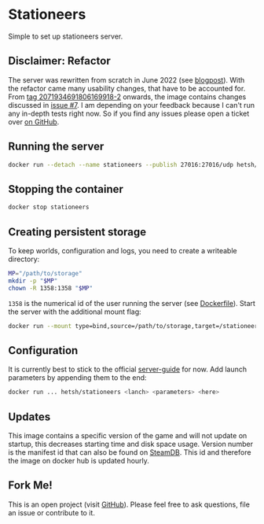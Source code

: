 # Stationeers
Simple to set up stationeers server.

## Disclaimer: Refactor
The server was rewritten from scratch in June 2022 (see [blogpost](https://store.steampowered.com/news/app/544550/view/3333239887479401585)).
With the refactor came many usability changes, that have to be accounted for.
From [tag 2071934691806169918-2](https://github.com/Hetsh/docker-stationeers/releases/tag/2071934691806169918-2) onwards, the image contains changes discussed in [issue #7](https://github.com/Hetsh/docker-stationeers/issues/7).
I am depending on your feedback because I can't run any in-depth tests right now.
So if you find any issues please open a ticket over [on GitHub](https://github.com/Hetsh/docker-stationeers/issues/new).

## Running the server
```bash
docker run --detach --name stationeers --publish 27016:27016/udp hetsh/stationeers
```

## Stopping the container
```bash
docker stop stationeers
```

## Creating persistent storage
To keep worlds, configuration and logs, you need to create a writeable directory:
```bash
MP="/path/to/storage"
mkdir -p "$MP"
chown -R 1358:1358 "$MP"
```
`1358` is the numerical id of the user running the server (see [Dockerfile](https://github.com/Hetsh/docker-stationeers/blob/master/Dockerfile)).
Start the server with the additional mount flag:
```bash
docker run --mount type=bind,source=/path/to/storage,target=/stationeers ...
```

## Configuration
It is currently best to stick to the official [server-guide](https://github.com/rocket2guns/StationeersDedicatedServerGuide) for now.
Add launch parameters by appending them to the end:
```bash
docker run ... hetsh/stationeers <lanch> <parameters> <here>
```

## Updates
This image contains a specific version of the game and will not update on startup, this decreases starting time and disk space usage.
Version number is the manifest id that can also be found on [SteamDB](https://steamdb.info/depot/600762).
This id and therefore the image on docker hub is updated hourly.

## Fork Me!
This is an open project (visit [GitHub](https://github.com/Hetsh/docker-stationeers)).
Please feel free to ask questions, file an issue or contribute to it.
